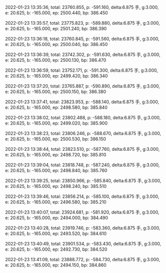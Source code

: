 2022-01-23 13:35:36, total: 23760.855, p: -591.160, delta:6.875 手, g:3.000, e: 20.625, b: -165.000, ep: 2500.440, bp: 386.450

2022-01-23 13:35:57, total: 23775.823, p: -589.880, delta:6.875 手, g:3.000, e: 20.625, b: -165.000, ep: 2501.240, bp: 386.390

2022-01-23 13:36:18, total: 23760.845, p: -591.560, delta:6.875 手, g:3.000, e: 20.625, b: -165.000, ep: 2500.040, bp: 386.450

2022-01-23 13:36:39, total: 23742.302, p: -591.630, delta:6.875 手, g:3.000, e: 20.625, b: -165.000, ep: 2500.130, bp: 386.470

2022-01-23 13:36:59, total: 23752.171, p: -591.300, delta:6.875 手, g:3.000, e: 20.625, b: -165.000, ep: 2499.420, bp: 386.340

2022-01-23 13:37:20, total: 23765.887, p: -590.890, delta:6.875 手, g:3.000, e: 20.625, b: -165.000, ep: 2500.150, bp: 386.380

2022-01-23 13:37:41, total: 23823.953, p: -588.140, delta:6.875 手, g:3.000, e: 20.625, b: -165.000, ep: 2498.580, bp: 385.840

2022-01-23 13:38:02, total: 23802.488, p: -588.180, delta:6.875 手, g:3.000, e: 20.625, b: -165.000, ep: 2499.020, bp: 385.900

2022-01-23 13:38:23, total: 23806.246, p: -588.670, delta:6.875 手, g:3.000, e: 20.625, b: -165.000, ep: 2500.530, bp: 386.150

2022-01-23 13:38:44, total: 23823.510, p: -587.760, delta:6.875 手, g:3.000, e: 20.625, b: -165.000, ep: 2498.720, bp: 385.810

2022-01-23 13:39:04, total: 23818.748, p: -587.240, delta:6.875 手, g:3.000, e: 20.625, b: -165.000, ep: 2498.840, bp: 385.760

2022-01-23 13:39:25, total: 23850.966, p: -585.840, delta:6.875 手, g:3.000, e: 20.625, b: -165.000, ep: 2498.240, bp: 385.510

2022-01-23 13:39:46, total: 23856.214, p: -585.100, delta:6.875 手, g:3.000, e: 20.625, b: -165.000, ep: 2496.580, bp: 385.210

2022-01-23 13:40:07, total: 23924.681, p: -581.920, delta:6.875 手, g:3.000, e: 20.625, b: -165.000, ep: 2494.000, bp: 384.490

2022-01-23 13:40:28, total: 23919.746, p: -583.360, delta:6.875 手, g:3.000, e: 20.625, b: -165.000, ep: 2493.520, bp: 384.610

2022-01-23 13:40:49, total: 23901.534, p: -583.430, delta:6.875 手, g:3.000, e: 20.625, b: -165.000, ep: 2492.730, bp: 384.520

2022-01-23 13:41:09, total: 23888.772, p: -584.730, delta:6.875 手, g:3.000, e: 20.625, b: -165.000, ep: 2494.150, bp: 384.860